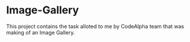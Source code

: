 # Image-Gallery
This project contains the task alloted to me by CodeAlpha team that was making of an Image Gallery.

